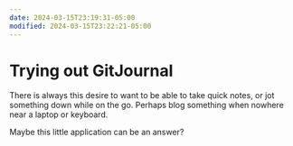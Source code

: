 ```yaml
---
date: 2024-03-15T23:19:31-05:00
modified: 2024-03-15T23:22:21-05:00
---
```


# Trying out GitJournal

There is always this desire to want to be able to take quick notes, or jot something down while on the go. Perhaps blog something when nowhere near a laptop or keyboard.

Maybe this little application can be an answer?
